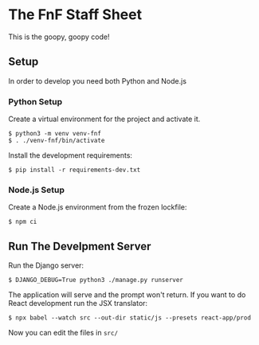 # The FnF Staff Sheet 

This is the goopy, goopy code! 

## Setup

In order to develop you need both Python and Node.js 

### Python Setup 

Create a virtual environment for the project and activate it. 

```console 
$ python3 -m venv venv-fnf 
$ . ./venv-fnf/bin/activate 
``` 

Install the development requirements: 

```console 
$ pip install -r requirements-dev.txt
``` 

### Node.js Setup 

Create a Node.js environment from the frozen lockfile:

```console 
$ npm ci 
```

## Run The Develpment Server 

Run the Django server:

```console 
$ DJANGO_DEBUG=True python3 ./manage.py runserver
```

The application will serve and the prompt won't return. If you want to do React development run the JSX translator: 

```console 
$ npx babel --watch src --out-dir static/js --presets react-app/prod 
```

Now you can edit the files in `src/`

